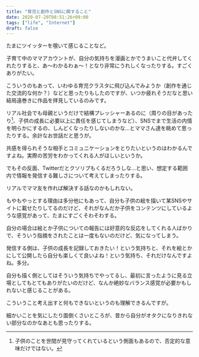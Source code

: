 ```yaml
---
title: "育児と創作とSNSに関すること"
date: 2020-07-20T08:51:26+09:00
tags: ["life", "Internet"]
draft: false
---
```


たまにツイッターを覗いて感じることなど。

<!--more-->

子育て中のママアカウントが、自分の気持ちを漫画とかでうまいこと代弁してくれたりすると、あ〜わかるわぁ〜！となり非常にうれしくなったりする。すごくありがたい。

こういうのもあって、いわゆる育児クラスタに飛び込んでみようか（創作を通じた交流的な何か？）などと思ったりもしたのですが、いつか疲れそうだなと思い結局遠巻きに作品を拝見しているのみです。

リアル社会でも母親というだけで結構プレッシャーあるのに（周りの目があったり[^1]、子供の成長に必要以上に責任を感じてしまうなど）、SNSでまで生活の内情を明らかにするの、しんどくなったりしないのかな…とママさん達を眺めて思ったりする。余計なお世話だと思うが。

共感を得られそうな相手とコミュニケーションをとりたいというのはわかるんですよね。実際の苦労をわかってくれる人がほしいというか。

でもその反面、Twitterだとクソリプもくるだろうしな…と思い、想定する範囲内で情報を発信する難しさについて考えてしまったりする。

リアルでママ友を作れば解決する話なのかもしれない。

もやもやっとする理由は多分他にもあって、自分も子供の絵を描いて某SNSやサイトに載せたりしてるのだけど、それがなんだか子供をコンテンツにしているような感覚があって、たまにすごくそわそわする。

自分の場合は絵とか子供についての報告には好意的な反応をしてくれる人ばかりで、そういう指摘をされたことは一度もないのだけど、気になってしまう。

発信する側は、子供の成長を記録しておきたい！という気持ちと、それを絵とかにして公開したら自分も楽しくて良いよね！という気持ち、それだけなんですよね。多分。

自分も描く側としてはそういう気持ちでやってるし、最初に言ったように見る立場としてもとてもありがたいのだけど、なんか絶妙なバランス感覚が必要かもしれないと感じることがある。

こういうこと考え出すと何もできないというのも理解できるんですが。

細かいことを気にしたり面倒くさいところが、昔から自分がオタクになりきれない部分なのかなあとも思ったりする。

[^1]: 子供のことを世間が見守ってくれているという側面もあるので、否定的な意味だけではない。